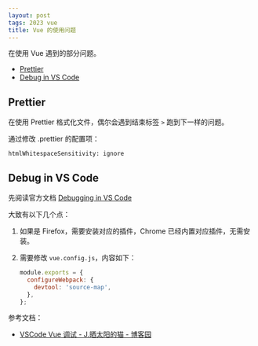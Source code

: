 ```yaml
---
layout: post
tags: 2023 vue
title: Vue 的使用问题
---
```


在使用 Vue 遇到的部分问题。

<!-- vim-markdown-toc GFM -->

- [Prettier](#prettier)
- [Debug in VS Code](#debug-in-vs-code)

<!-- vim-markdown-toc -->

## Prettier

在使用 Prettier 格式化文件，偶尔会遇到结束标签 `>` 跑到下一样的问题。

通过修改 .prettier 的配置项：

`htmlWhitespaceSensitivity: ignore`

## Debug in VS Code

先阅读官方文档 [Debugging in VS Code](https://v2.vuejs.org/v2/cookbook/debugging-in-vscode)

大致有以下几个点：

1. 如果是 Firefox，需要安装对应的插件，Chrome 已经内置对应插件，无需安装。
2. 需要修改 `vue.config.js`，内容如下：

   ```js
   module.exports = {
     configureWebpack: {
       devtool: 'source-map',
     },
   };
   ```

参考文档：

- [VSCode Vue 调试 - J.晒太阳的猫 - 博客园](https://www.cnblogs.com/jasongrass/p/16438571.html)
